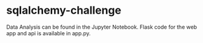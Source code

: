 # sqlalchemy-challenge

Data Analysis can be found in the Jupyter Notebook. Flask code for the web app and api is available in app.py.